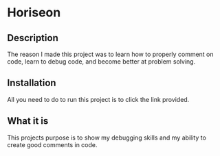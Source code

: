 # Horiseon

## Description

The reason I made this project was to learn how to properly comment on code, learn to debug code, and become better at problem solving.

## Installation

All you need to do to run this project is to click the link provided.

## What it is

This projects purpose is to show my debugging skills and my ability to create good comments in code.
